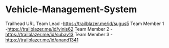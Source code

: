 # Vehicle-Management-System
Trailhead URL
Team Lead     -https://trailblazer.me/id/sugus5
Team Member 1 -https://trailblazer.me/id/vinis62
Team Member 2 -https://trailblazer.me/id/subav13
Team Member 3 -https://trailblazer.me/id/anand1341
